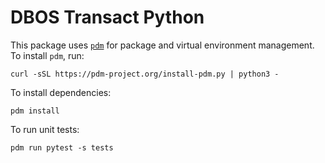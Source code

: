 # DBOS Transact Python

This package uses [`pdm`](https://pdm-project.org/en/latest/) for package and virtual environment management.
To install `pdm`, run:

```
curl -sSL https://pdm-project.org/install-pdm.py | python3 -
```

To install dependencies:

```
pdm install
```

To run unit tests:

```
pdm run pytest -s tests
```